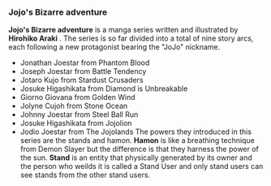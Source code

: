 ### Jojo's Bizarre adventure
 **Jojo's Bizarre adventure** is a manga series written and illustrated by **Hirohiko Araki** . The series is so far divided into a total of nine story arcs, each following a new protagonist bearing the "JoJo" nickname. 
 - Jonathan Joestar from Phantom Blood 
 - Joseph Joestar from Battle Tendency
 - Jotaro Kujo from Stardust Crusaders
 - Josuke Higashikata from Diamond is Unbreakable
 - Giorno Giovana from Golden Wind
 - Jolyne Cujoh from Stone Ocean
 - Johnny Joestar from Steel Ball Run
 - Josuke Higashikata from Jojolion
 - Jodio Joestar from The Jojolands
The powers they introduced in this series are the stands and hamon. **Hamon** is like a breathing technique from Demon Slayer but the difference is that they harness the power of the sun. **Stand**  is an entity that physically generated by its owner and the person who weilds it is called a Stand User and only stand users can see stands from the other stand users.
 

